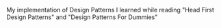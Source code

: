My implementation of Design Patterns I learned while reading "Head First Design Patterns" and "Design Patterns For Dummies"

